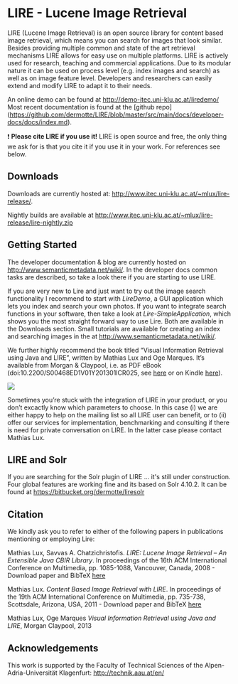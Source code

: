 # LIRE - Lucene Image Retrieval
LIRE (Lucene Image Retrieval) is an open source library for content based image retrieval, which means you can search for images that look similar. Besides providing multiple common and state of the art retrieval mechanisms LIRE allows for easy use on multiple platforms. LIRE is actively used for research, teaching and commercial applications. Due to its modular nature it can be used on process level (e.g. index images and search) as well as on image feature level. Developers and researchers can easily extend and modify LIRE to adapt it to their needs.

An online demo can be found at http://demo-itec.uni-klu.ac.at/liredemo/
Most recent documentation is found at the [github repo] (https://github.com/dermotte/LIRE/blob/master/src/main/docs/developer-docs/docs/index.md).

❗ **Please cite LIRE if you use it!** LIRE is open source and free, the only thing we ask for is that you cite it if you use it in your work. For references see below.

## Downloads ##
Downloads are currently hosted at: http://www.itec.uni-klu.ac.at/~mlux/lire-release/.

Nightly builds are available at http://www.itec.uni-klu.ac.at/~mlux/lire-release/lire-nightly.zip

## Getting Started ##
The developer documentation & blog are currently hosted on http://www.semanticmetadata.net/wiki/. In the developer docs common tasks are described, so take a look there if you are starting to use LIRE.

If you are very new to Lire and just want to try out the image search functionality I recommend to start with _LireDemo_, a GUI application which lets you index and search your own photos. If you want to integrate search functions in your software, then take a look at _Lire-SimpleApplication_, which shows you the most straight forward way to use Lire. Both are available in the Downloads section. Small tutorials are available for creating an index and searching images in the at http://www.semanticmetadata.net/wiki/.

We further highly recommend the book titled “Visual Information Retrieval using Java and LIRE”, written by Mathias Lux and Oge Marques. It’s available from Morgan & Claypool, i.e. as PDF eBook (doi:10.2200/S00468ED1V01Y201301ICR025, see [here](http://www.morganclaypool.com/doi/abs/10.2200/S00468ED1V01Y201301ICR025) or on Kindle [here](http://www.amazon.de/gp/product/B00CDGMPR0/ref=as_li_tl?ie=UTF8&camp=1638&creative=6742&creativeASIN=B00CDGMPR0&linkCode=as2&tag=liluimre-21)).

[![](http://ecx.images-amazon.com/images/I/41Rot9eQLKL._SS400_.jpg)](http://www.amazon.de/gp/product/B00CDGMPR0/ref=as_li_tl?ie=UTF8&camp=1638&creative=6742&creativeASIN=B00CDGMPR0&linkCode=as2&tag=liluimre-21)

Sometimes you’re stuck with the integration of LIRE in your product, or you don’t excactly know which parameters to choose. In this case (i) we are either happy to help on the mailing list so all LIRE user can benefit, or to (ii) offer our services for implementation, benchmarking and consulting if there is need for private conversation on LIRE. In the latter case please contact Mathias Lux.

## LIRE and Solr ##
If you are searching for the Solr plugin of LIRE ... it's still under construction. Four global features are working fine and its based on Solr 4.10.2. It can be found at https://bitbucket.org/dermotte/liresolr

## Citation ##

We kindly ask you to refer to either of the following papers in publications mentioning or employing Lire:

Mathias Lux, Savvas A. Chatzichristofis. _LIRE: Lucene Image Retrieval – An Extensible Java CBIR Library_. In proceedings of the 16th ACM International Conference on Multimedia, pp. 1085-1088, Vancouver, Canada, 2008 - Download paper and BibTeX [here](http://dl.acm.org/citation.cfm?id=1459577)

Mathias Lux. _Content Based Image Retrieval with LIRE_. In proceedings of the 19th ACM International Conference on Multimedia, pp. 735-738, Scottsdale, Arizona, USA, 2011 - Download paper and BibTeX [here](http://dl.acm.org/citation.cfm?id=2072432)

Mathias Lux,  Oge Marques _Visual Information Retrieval using Java and LIRE_, Morgan Claypool, 2013

## Acknowledgements ##

This work is supported by the Faculty of Technical Sciences of the Alpen-Adria-Universität Klagenfurt: http://technik.aau.at/en/
